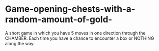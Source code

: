 # Game-opening-chests-with-a-random-amount-of-gold-
A short game in which you have 5 moves in one direction through the CHAMBER. Each time you have a chance to encounter a box or NOTHING along the way.
